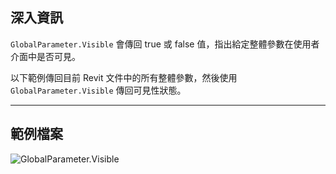 ## 深入資訊
`GlobalParameter.Visible` 會傳回 true 或 false 值，指出給定整體參數在使用者介面中是否可見。

以下範例傳回目前 Revit 文件中的所有整體參數，然後使用 `GlobalParameter.Visible` 傳回可見性狀態。
___
## 範例檔案

![GlobalParameter.Visible](./Revit.Elements.GlobalParameter.Visible_img.jpg)
